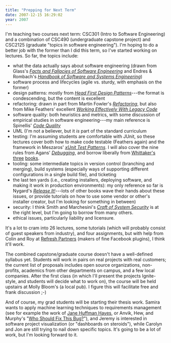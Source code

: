 ```yaml
---
title: "Prepping for Next Term"
date: 2007-12-15 16:29:02
year: 2007
---
```

I'm teaching two courses next term: CSC301 (Intro to Software Engineering) and a combination of CSC490 (undergraduate capstone project) and CSC2125 (graduate "topics in software engineering").  I'm hoping to do a better job with the former than I did this term, so I've started working on lectures. So far, the topics include:
<ul>
	<li>what the data actually says about software engineering (drawn from Glass's <a href="http://www.amazon.com/Facts-Fallacies-Software-Engineering-Development/dp/0321117425"><em>Facts and Fallacies of Software Engineering</em></a> and Endres & Rombach's <a href="http://www.amazon.com/Handbook-Software-Systems-Engineering-Observations/dp/0321154207"><em>Handbook of Software and Systems Engineering</em></a>)</li>
	<li>software process and lifecycles (agile vs. sturdy, with emphasis on the former)</li>
	<li>design patterns: mostly from <a href="http://www.amazon.com/Head-First-Design-Patterns/dp/0596007124"><em>Head First Design Patterns</em></a>---the format is condescending, but the content is excellent</li>
	<li>refactoring: drawn in part from Martin Fowler's <a href="http://www.amazon.com/Refactoring-Improving-Existing-Addison-Wesley-Technology/dp/0201485672"><em>Refactoring</em></a>, but also from Mike Feathers' excellent <a href="http://www.amazon.com/Working-Effectively-Legacy-Robert-Martin/dp/0131177052"><em>Working Effectively With Legacy Code</em></a></li>
	<li>software quality: both heuristics and metrics, with some discussion of empirical studies in software engineering---my main reference is Spinellis' <a href="http://www.amazon.com/Code-Quality-Perspective-Effective-Development/dp/0321166078"><em>Code Quality</em></a></li>
	<li>UML (I'm not a believer, but it <em>is</em> part of the standard curriculum</li>
	<li>testing: I'm assuming students are comfortable with JUnit, so these lectures cover both how to make code testable (Feathers again) and the framework in Meszaros' <a href="http://www.amazon.com/xUnit-Test-Patterns-Refactoring-Addison-Wesley/dp/0131495054"><em>xUnit Test Patterns</em></a>. I will also cover the nine rules from Agans' <a href="http://www.amazon.com/Debugging-Indispensable-Software-Hardware-Problems/dp/0814471684"><em>Debugging</em></a>, and borrow liberally from <a href="http://www.amazon.com/How-Break-Software-Practical-Testing/dp/0201796198">Whittaker's</a> <a href="http://www.amazon.com/How-Break-Web-Software-Applications/dp/0321369440">three</a> <a href="http://www.amazon.com/Break-Software-Security-James-Whittaker/dp/0321194330">books</a>.</li>
	<li>tooling: some intermediate topics in version control (branching and merging), build systems (especially ways of supporting different configurations in a single build file), and ticketing</li>
	<li>the last ten yards (i.e., creating installers, deploying software, and making it work in production environments): my only reference so far is Nygard's <a href="http://www.amazon.com/Release-Production-Ready-Software-Pragmatic-Programmers/dp/0978739213"><em>Release It!</em></a>---lots of other books wave their hands about these issues, or provide tutorials on how to use some vendor or other's installer creator, but I'm looking for something in between)</li>
	<li>security: I think Smith and Marchesini's <a href="http://www.amazon.com/Craft-System-Security-Sean-Smith/dp/0321434838"><em>Craft of System Security</em></a> is at the right level, but I'm going to borrow from many others.</li>
	<li>ethical issues, particularly liability and licensure.</li>
</ul>
It's a lot to cram into 26 lectures, some tutorials (which will probably consist of guest speakers from industry), and four assignments, but with help from Colin and Roy at <a href="http://refreshpartners.com/">Refresh Partners</a> (makers of fine Facebook plugins), I think it'll work.

The combined capstone/graduate course doesn't have a well-defined syllabus yet. Students will work in pairs on real projects with real customers; the current list of proposals includes open source organizations, non-profits, academics from other departments on campus, and a few local companies. After the first class (in which I'll present the projects Ignite-style, and students will decide what to work on), the course will be held upstairs at Molly Bloom's (a local pub).  I figure this will facilitate free and frank discussion ;-)

And of course, my grad students will be starting their thesis work. Samira wants to apply machine learning techniques to requirements management (see for example the work of <a href="http://selab.netlab.uky.edu/homepage/">Jane Huffman Hayes</a>, or Anvik, Hew, and Murphy's "<a href="http://www.cs.ubc.ca/labs/spl/projects/bugTriage/papers/icse2006.pdf">Who Should Fix This Bug?</a>"), and Jeremy is interested in software project visualization (or "dashboards on steroids"), while Carolyn and Jon are still trying to nail down specific topics. It's going to be a lot of work, but I'm looking forward to it.
